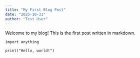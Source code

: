 ```yaml
---
title: "My First Blog Post"
date: "2025-10-31"
author: "Test User"
---
```


Welcome to my blog! This is the first post written in markdown.

```
import anything

print("Hello, world!")
```